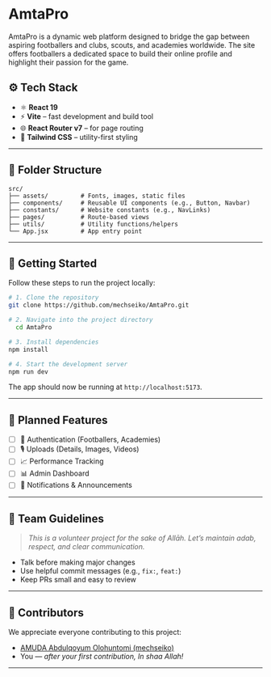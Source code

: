 # AmtaPro
AmtaPro is a dynamic web platform designed to bridge the gap between aspiring footballers and clubs, scouts, and academies worldwide. The site offers footballers a dedicated space to build their online profile and highlight their passion for the game.

## ⚙️ Tech Stack

- ⚛️ **React 19**
- ⚡ **Vite** – fast development and build tool
- 🌐 **React Router v7** – for page routing
- 🎨 **Tailwind CSS** – utility-first styling

---

## 📁 Folder Structure

```
src/
├── assets/         # Fonts, images, static files
├── components/     # Reusable UI components (e.g., Button, Navbar)
├── constants/      # Website constants (e.g., NavLinks)
├── pages/          # Route-based views
├── utils/          # Utility functions/helpers
└── App.jsx         # App entry point
```

---

## 🚀 Getting Started

Follow these steps to run the project locally:

```bash
# 1. Clone the repository
git clone https://github.com/mechseiko/AmtaPro.git

# 2. Navigate into the project directory
  cd AmtaPro

# 3. Install dependencies
npm install

# 4. Start the development server
npm run dev
```

The app should now be running at `http://localhost:5173`.

---

## 📌 Planned Features

- [ ] 🔐 Authentication (Footballers, Academies)
- [ ] 🎙️ Uploads (Details, Images, Videos)
- [ ] 📈 Performance Tracking
- [ ] 📊 Admin Dashboard
- [ ] 🔔 Notifications & Announcements

---

## 🤝 Team Guidelines

> _This is a volunteer project for the sake of Allāh. Let’s maintain adab, respect, and clear communication._

- Talk before making major changes
- Use helpful commit messages (e.g., `fix:`, `feat:`)
- Keep PRs small and easy to review

---

## 👥 Contributors

We appreciate everyone contributing to this project:

- [AMUDA Abdulqoyum Olohuntomi (mechseiko)](https://github.com/mechseiko)
- You — *after your first contribution, In shaa Allah!*

---
